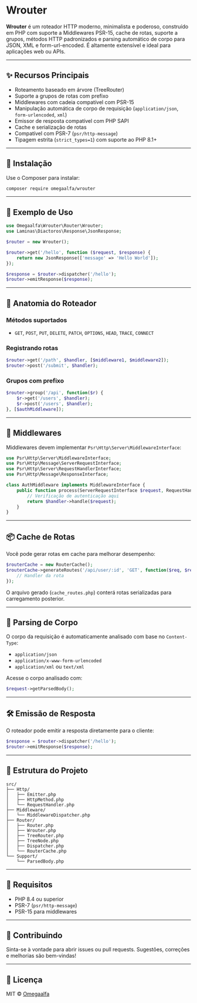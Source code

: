 # Wrouter

**Wrouter** é um roteador HTTP moderno, minimalista e poderoso, construído em PHP com suporte a Middlewares PSR-15, cache de rotas, suporte a grupos, métodos HTTP padronizados e parsing automático de corpo para JSON, XML e form-url-encoded. É altamente extensível e ideal para aplicações web ou APIs.

---

## ✨ Recursos Principais

- Roteamento baseado em árvore (TreeRouter)
- Suporte a grupos de rotas com prefixo
- Middlewares com cadeia compatível com PSR-15
- Manipulação automática de corpo de requisição (`application/json`, `form-urlencoded`, `xml`)
- Emissor de resposta compatível com PHP SAPI
- Cache e serialização de rotas
- Compatível com PSR-7 (`psr/http-message`)
- Tipagem estrita (`strict_types=1`) com suporte ao PHP 8.1+

---

## 🚀 Instalação

Use o Composer para instalar:

```bash
composer require omegaalfa/wrouter
```

---

## 🔧 Exemplo de Uso

```php
use Omegaalfa\Wrouter\Router\Wrouter;
use Laminas\Diactoros\Response\JsonResponse;

$router = new Wrouter();

$router->get('/hello', function ($request, $response) {
    return new JsonResponse(['message' => 'Hello World']);
});

$response = $router->dispatcher('/hello');
$router->emitResponse($response);
```

---

## 🧠 Anatomia do Roteador

### Métodos suportados

- `GET`, `POST`, `PUT`, `DELETE`, `PATCH`, `OPTIONS`, `HEAD`, `TRACE`, `CONNECT`

### Registrando rotas

```php
$router->get('/path', $handler, [$middleware1, $middleware2]);
$router->post('/submit', $handler);
```

### Grupos com prefixo

```php
$router->group('/api', function($r) {
    $r->get('/users', $handler);
    $r->post('/users', $handler);
}, [$authMiddleware]);
```

---

## 🧩 Middlewares

Middlewares devem implementar `Psr\Http\Server\MiddlewareInterface`:

```php
use Psr\Http\Server\MiddlewareInterface;
use Psr\Http\Message\ServerRequestInterface;
use Psr\Http\Server\RequestHandlerInterface;
use Psr\Http\Message\ResponseInterface;

class AuthMiddleware implements MiddlewareInterface {
    public function process(ServerRequestInterface $request, RequestHandlerInterface $handler): ResponseInterface {
        // Verificação de autenticação aqui
        return $handler->handle($request);
    }
}
```

---

## 📦 Cache de Rotas

Você pode gerar rotas em cache para melhorar desempenho:

```php
$routerCache = new RouterCache();
$routerCache->generateRoutes('/api/user/:id', 'GET', function($req, $res) {
    // Handler da rota
});
```

O arquivo gerado (`cache_routes.php`) conterá rotas serializadas para carregamento posterior.

---

## 🧪 Parsing de Corpo

O corpo da requisição é automaticamente analisado com base no `Content-Type`:

- `application/json`
- `application/x-www-form-urlencoded`
- `application/xml` ou `text/xml`

Acesse o corpo analisado com:

```php
$request->getParsedBody();
```

---

## 🛠️ Emissão de Resposta

O roteador pode emitir a resposta diretamente para o cliente:

```php
$response = $router->dispatcher('/hello');
$router->emitResponse($response);
```

---

## 📁 Estrutura do Projeto

```
src/
├── Http/
│   ├── Emitter.php
│   ├── HttpMethod.php
│   └── RequestHandler.php
├── Middleware/
│   └── MiddlewareDispatcher.php
├── Router/
│   ├── Router.php
│   ├── Wrouter.php
│   ├── TreeRouter.php
│   ├── TreeNode.php
│   ├── Dispatcher.php
│   └── RouterCache.php
└── Support/
    └── ParsedBody.php
```

---

## 📜 Requisitos

- PHP 8.4 ou superior
- PSR-7 (`psr/http-message`)
- PSR-15 para middlewares

---

## 🤝 Contribuindo

Sinta-se à vontade para abrir issues ou pull requests.
Sugestões, correções e melhorias são bem-vindas!

---

## 🪪 Licença

MIT © [Omegaalfa](https://github.com/omegaalfa)
